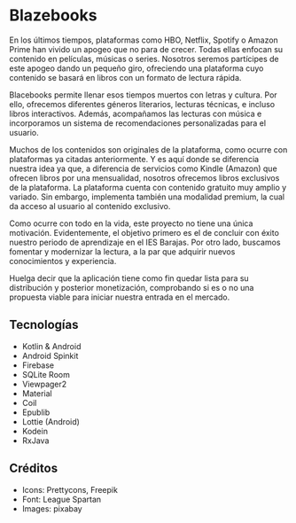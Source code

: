 # Blazebooks
En los últimos tiempos, plataformas como HBO, Netflix, Spotify o Amazon Prime han vivido un apogeo que no para de crecer. Todas ellas enfocan su contenido en películas, músicas o series. Nosotros seremos partícipes de este apogeo dando un pequeño giro, ofreciendo una plataforma cuyo contenido se basará en libros con un formato de lectura rápida.

Blacebooks permite llenar esos tiempos muertos con letras y cultura. Por ello, ofrecemos diferentes géneros literarios, lecturas técnicas, e incluso libros interactivos. Además, acompañamos las lecturas con música e incorporamos un sistema de recomendaciones personalizadas para el usuario. 

Muchos de los contenidos son originales de la plataforma, como ocurre con plataformas ya citadas anteriormente. Y es aquí donde se diferencia nuestra idea ya que, a diferencia de servicios como Kindle (Amazon) que ofrecen libros por una mensualidad, nosotros ofrecemos libros exclusivos de la plataforma. La plataforma cuenta con contenido gratuito muy amplio y variado. Sin embargo, implementa también una modalidad premium, la cual da acceso al usuario al contenido exclusivo. 

Como ocurre con todo en la vida, este proyecto no tiene una única motivación. Evidentemente, el objetivo primero es el de concluir con éxito nuestro periodo de aprendizaje en el IES Barajas. Por otro lado, buscamos fomentar y modernizar la lectura, a la par que adquirir nuevos conocimientos y experiencia.

Huelga decir que la aplicación tiene como fin quedar lista para su distribución y posterior monetización, comprobando si es o no una propuesta viable para iniciar nuestra entrada en el mercado.

## Tecnologías
* Kotlin & Android
* Android Spinkit
* Firebase
* SQLite Room
* Viewpager2
* Material
* Coil
* Epublib
* Lottie (Android)
* Kodein
* RxJava

## Créditos
* Icons: Prettycons, Freepik
* Font: League Spartan
* Images: pixabay
